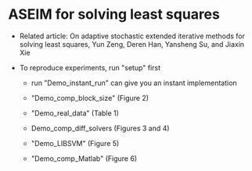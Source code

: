 # ASEIM for solving least squares

- Related article: On adaptive stochastic extended iterative methods for solving least squares, Yun Zeng, Deren Han, Yansheng Su, and Jiaxin Xie
- To reproduce experiments, run "setup" first

   * run "Demo_instant_run" can give you an instant implementation

   *  "Demo_comp_block_size" (Figure 2)

   * "Demo_real_data" (Table 1)

   * Demo_comp_diff_solvers (Figures 3 and 4)

   * "Demo_LIBSVM" (Figure 5)

   *  "Demo_comp_Matlab" (Figure 6)
  
    
